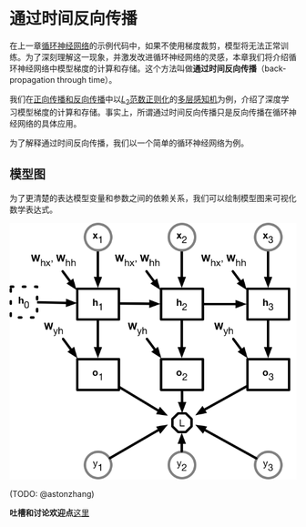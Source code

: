 # 通过时间反向传播

在上一章[循环神经网络](rnn-scratch.md)的示例代码中，如果不使用梯度裁剪，模型将无法正常训练。为了深刻理解这一现象，并激发改进循环神经网络的灵感，本章我们将介绍循环神经网络中模型梯度的计算和存储。这个方法叫做**通过时间反向传播**（back-propagation through time）。


我们在[正向传播和反向传播](../chapter_recurrent-neural-networks/backprop.md)中以[$L_2$范数正则化](reg-scratch.md)的[多层感知机](mlp-scratch.md)为例，介绍了深度学习模型梯度的计算和存储。事实上，所谓通过时间反向传播只是反向传播在循环神经网络的具体应用。


为了解释通过时间反向传播，我们以一个简单的循环神经网络为例。


## 模型图

为了更清楚的表达模型变量和参数之间的依赖关系，我们可以绘制模型图来可视化数学表达式。

![](../img/rnn-bptt.png)


(TODO: @astonzhang)



**吐槽和讨论欢迎点**[这里](https://discuss.gluon.ai/t/topic/3711)
